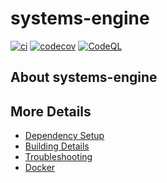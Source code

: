 # systems-engine

[![ci](https://github.com/Joloco109/systems-engine/actions/workflows/ci.yml/badge.svg)](https://github.com/Joloco109/systems-engine/actions/workflows/ci.yml)
[![codecov](https://codecov.io/gh/Joloco109/systems-engine/branch/main/graph/badge.svg)](https://codecov.io/gh/Joloco109/systems-engine)
[![CodeQL](https://github.com/Joloco109/systems-engine/actions/workflows/codeql-analysis.yml/badge.svg)](https://github.com/Joloco109/systems-engine/actions/workflows/codeql-analysis.yml)

## About systems-engine



## More Details

 * [Dependency Setup](README_dependencies.md)
 * [Building Details](README_building.md)
 * [Troubleshooting](README_troubleshooting.md)
 * [Docker](README_docker.md)
